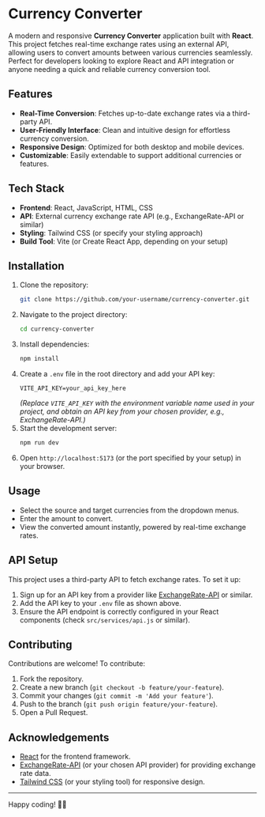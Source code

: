 # Currency Converter

A modern and responsive **Currency Converter** application built with **React**. This project fetches real-time exchange rates using an external API, allowing users to convert amounts between various currencies seamlessly. Perfect for developers looking to explore React and API integration or anyone needing a quick and reliable currency conversion tool.

## Features
- **Real-Time Conversion**: Fetches up-to-date exchange rates via a third-party API.
- **User-Friendly Interface**: Clean and intuitive design for effortless currency conversion.
- **Responsive Design**: Optimized for both desktop and mobile devices.
- **Customizable**: Easily extendable to support additional currencies or features.

## Tech Stack
- **Frontend**: React, JavaScript, HTML, CSS
- **API**: External currency exchange rate API (e.g., ExchangeRate-API or similar)
- **Styling**: Tailwind CSS (or specify your styling approach)
- **Build Tool**: Vite (or Create React App, depending on your setup)

## Installation
1. Clone the repository:
   ```bash
   git clone https://github.com/your-username/currency-converter.git
   ```
2. Navigate to the project directory:
   ```bash
   cd currency-converter
   ```
3. Install dependencies:
   ```bash
   npm install
   ```
4. Create a `.env` file in the root directory and add your API key:
   ```env
   VITE_API_KEY=your_api_key_here
   ```
   *(Replace `VITE_API_KEY` with the environment variable name used in your project, and obtain an API key from your chosen provider, e.g., ExchangeRate-API.)*
5. Start the development server:
   ```bash
   npm run dev
   ```
6. Open `http://localhost:5173` (or the port specified by your setup) in your browser.

## Usage
- Select the source and target currencies from the dropdown menus.
- Enter the amount to convert.
- View the converted amount instantly, powered by real-time exchange rates.

## API Setup
This project uses a third-party API to fetch exchange rates. To set it up:
1. Sign up for an API key from a provider like [ExchangeRate-API](https://www.exchangerate-api.com/) or similar.
2. Add the API key to your `.env` file as shown above.
3. Ensure the API endpoint is correctly configured in your React components (check `src/services/api.js` or similar).

## Contributing
Contributions are welcome! To contribute:
1. Fork the repository.
2. Create a new branch (`git checkout -b feature/your-feature`).
3. Commit your changes (`git commit -m 'Add your feature'`).
4. Push to the branch (`git push origin feature/your-feature`).
5. Open a Pull Request.

## Acknowledgements
- [React](https://reactjs.org/) for the frontend framework.
- [ExchangeRate-API](https://www.exchangerate-api.com/) (or your chosen API provider) for providing exchange rate data.
- [Tailwind CSS](https://tailwindcss.com/) (or your styling tool) for responsive design.

---

Happy coding! 🚀💸